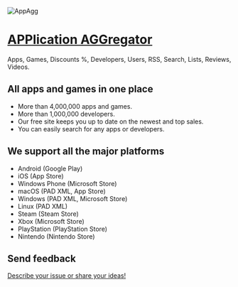 ![AppAgg](https://appagg.co/i/apple-touch-icon.png)

# <a href="https://appagg.com">APPlication AGGregator</a>
Apps, Games, Discounts %, Developers, Users, RSS, Search, Lists, Reviews, Videos. 

## All apps and games in one place
* More than 4,000,000 apps and games. 
* More than 1,000,000 developers.
* Our free site keeps you up to date on the newest and top sales.
* You can easily search for any apps or developers.

## We support all the major platforms
* Android (Google Play)
* iOS (App Store)
* Windows Phone (Microsoft Store)
* macOS (PAD XML, App Store)
* Windows (PAD XML, Microsoft Store)
* Linux (PAD XML)
* Steam (Steam Store)
* Xbox (Microsoft Store)
* PlayStation (PlayStation Store)
* Nintendo (Nintendo Store)

## Send feedback
<a href="https://appagg.com/feedback/">Describe your issue or share your ideas!</a>
